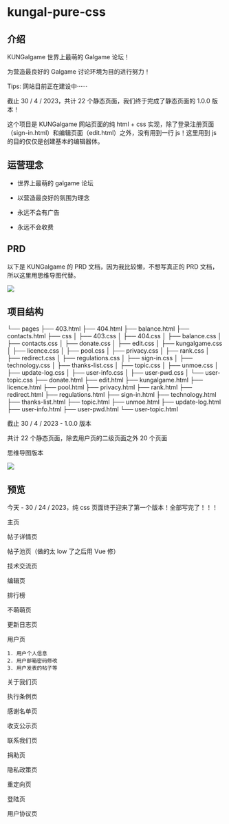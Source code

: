 # kungal-pure-css

  

## 介绍



KUNGalgame 世界上最萌的 Galgame 论坛！  

为营造最良好的 Galgame 讨论环境为目的进行努力！

Tips: 网站目前正在建设中······



截止 30 / 4 / 2023，共计 22 个静态页面，我们终于完成了静态页面的 1.0.0 版本！



这个项目是 KUNGalgame 网站页面的纯 html + css 实现，除了登录注册页面（sign-in.html）和编辑页面（edit.html）之外，没有用到一行 js！这里用到 js 的目的仅仅是创建基本的编辑器体。



## 运营理念



* 世界上最萌的 galgame 论坛

* 以营造最良好的氛围为理念

* 永远不会有广告

* 永远不会收费

  

## PRD



以下是 KUNGalgame 的 PRD 文档，因为我比较懒，不想写真正的 PRD 文档，所以这里用思维导图代替。

![](https://github.com/KUN1007/kungal-pure-css/blob/main/foo/PRD/kungal.com-2.png)



## 项目结构



└── pages
    ├── 403.html
    ├── 404.html
    ├── balance.html
    ├── contacts.html
    ├── css
    │   ├── 403.css
    │   ├── 404.css
    │   ├── balance.css
    │   ├── contacts.css
    │   ├── donate.css
    │   ├── edit.css
    │   ├── kungalgame.css
    │   ├── licence.css
    │   ├── pool.css
    │   ├── privacy.css
    │   ├── rank.css
    │   ├── redirect.css
    │   ├── regulations.css
    │   ├── sign-in.css
    │   ├── technology.css
    │   ├── thanks-list.css
    │   ├── topic.css
    │   ├── unmoe.css
    │   ├── update-log.css
    │   ├── user-info.css
    │   ├── user-pwd.css
    │   └── user-topic.css
    ├── donate.html
    ├── edit.html
    ├── kungalgame.html
    ├── licence.html
    ├── pool.html
    ├── privacy.html
    ├── rank.html
    ├── redirect.html
    ├── regulations.html
    ├── sign-in.html
    ├── technology.html
    ├── thanks-list.html
    ├── topic.html
    ├── unmoe.html
    ├── update-log.html
    ├── user-info.html
    ├── user-pwd.html
    └── user-topic.html



截止 30 / 4 / 2023 - 1.0.0 版本

共计 22 个静态页面，除去用户页的二级页面之外 20 个页面



思维导图版本

![](https://github.com/KUN1007/kungal-pure-css/blob/main/foo/PRD/structure.png)



## 预览



今天 - 30 / 24 / 2023，纯 css 页面终于迎来了第一个版本！全部写完了！！！



主页





帖子详情页





帖子池页（做的太 low 了之后用 Vue 修）





技术交流页





编辑页





排行榜





不萌萌页





更新日志页





用户页



 	1. 用户个人信息
 	2. 用户邮箱密码修改
 	3. 用户发表的帖子等





关于我们页





执行条例页





感谢名单页





收支公示页





联系我们页





捐助页





隐私政策页





重定向页





登陆页





用户协议页
